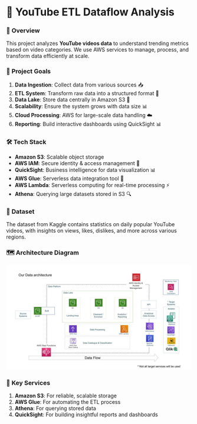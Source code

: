 # 🎥 YouTube ETL Dataflow Analysis 

### 🚀 **Overview**
This project analyzes **YouTube videos data** to understand trending metrics based on video categories. We use AWS services to manage, process, and transform data efficiently at scale.

### 🎯 **Project Goals**
1. **Data Ingestion**: Collect data from various sources 📥  
2. **ETL System**: Transform raw data into a structured format 🔄  
3. **Data Lake**: Store data centrally in Amazon S3 💾  
4. **Scalability**: Ensure the system grows with data size 📊  
5. **Cloud Processing**: AWS for large-scale data handling ☁️  
6. **Reporting**: Build interactive dashboards using QuickSight 📊

### 🛠️ **Tech Stack**
- **Amazon S3**: Scalable object storage  
- **AWS IAM**: Secure identity & access management 🔐  
- **QuickSight**: Business intelligence for data visualization 📊  
- **AWS Glue**: Serverless data integration tool 🔧  
- **AWS Lambda**: Serverless computing for real-time processing ⚡  
- **Athena**: Querying large datasets stored in S3 🔍

### 📂 **Dataset**  
The dataset from Kaggle contains statistics on daily popular YouTube videos, with insights on views, likes, dislikes, and more across various regions.

### 🗺️ **Architecture Diagram**
![Architecture](architecture.jpeg)

### 🌟 **Key Services**
1. **Amazon S3**: For reliable, scalable storage  
2. **AWS Glue**: For automating the ETL process  
3. **Athena**: For querying stored data  
4. **QuickSight**: For building insightful reports and dashboards


